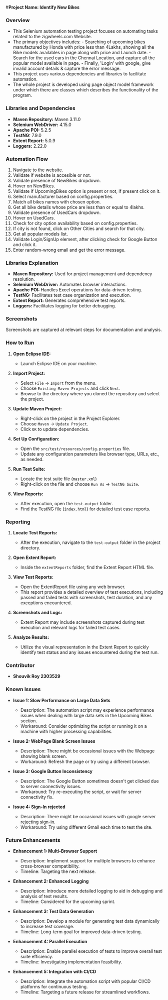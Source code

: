 #**Project Name: Identify New Bikes**

### Overview
- This Selenium automation testing project focuses on automating tasks related to the zigwheels.com Website. 
- The primary objectives includes: 
		- Searching of upcoming bikes manufactured by Honda with price less than 4Lakhs, showing all the Bike models availables in page along with price and Launch date. 
		- Search for the used cars in the Chennai Location, and capture all the popular model available in page.
		- Finally, 'Login' with google, give invalid account details & capture the error message. 
- This project uses various dependencies and libraries to facilitate automation. 
- The whole project is developed using page object model framework under which there are classes which describes the functionality of the program.

### Libraries and Dependencies
- **Maven Repository:** Maven 3.11.0
- **Selenium WebDriver:** 4.15.0
- **Apache POI:** 5.2.5
- **TestNG:** 7.9.0
- **Extent Report:** 5.0.9
- **Loggers:** 2.22.0

### Automation Flow
1. Navigate to the website.
2. Validate if website is accesible or not.
3. Validate presence of NewBikes dropdown.
4. Hover on NewBikes.
5. Validate if UpcomingBikes option is present or not, if present click on it.
6. Select manufacturer based on config.properties.
7. Match all bikes names with chosen option.
8. Get all bike details whose price are less than or equal to 4lakhs.
9. Validate presence of UsedCars dropdown.
10. Hover on UsedCars.
11. Check for city option availability based on config.properties.
12. If city is not found, click on Other Cities and search for that city.
13. Get all popular models list.
14. Validate Login/SignUp element, after clicking check for Google Button and click it.
15. Enter random-wrong email and get the error message.


### Libraries Explanation
- **Maven Repository:** Used for project management and dependency resolution.
- **Selenium WebDriver:** Automates browser interactions.
- **Apache POI:** Handles Excel operations for data-driven testing.
- **TestNG:** Facilitates test case organization and execution.
- **Extent Report:** Generates comprehensive test reports.
- **Loggers:** Facilitates logging for better debugging.

### Screenshots
Screenshots are captured at relevant steps for documentation and analysis.

### How to Run
1. **Open Eclipse IDE:**
   - Launch Eclipse IDE on your machine.

2. **Import Project:**
   - Select `File` -> `Import` from the menu.
   - Choose `Existing Maven Projects` and click `Next`.
   - Browse to the directory where you cloned the repository and select the project.

3. **Update Maven Project:**
   - Right-click on the project in the Project Explorer.
   - Choose `Maven` -> `Update Project`.
   - Click `OK` to update dependencies.

4. **Set Up Configuration:**
   - Open the `src/test/resources/config.properties` file.
   - Update any configuration parameters like browser type, URLs, etc., as needed.

5. **Run Test Suite:**
   - Locate the test suite file (`master.xml`)
   - Right-click on the file and choose `Run As` -> `TestNG Suite`.

6. **View Reports:**
   - After execution, open the `test-output` folder.
   - Find the TestNG file (`index.html`) for detailed test case reports.

### Reporting
1. **Locate Test Reports:**
   - After the execution, navigate to the `test-output` folder in the project directory.

2. **Open Extent Report:**
   - Inside the `extentReports` folder, find the Extent Report HTML file.

3. **View Test Reports:**
   - Open the ExtentReport file using any web browser.
   - This report provides a detailed overview of test executions, including passed and failed tests with screenshots, test duration, and any exceptions encountered.

4. **Screenshots and Logs:**
   - Extent Report may include screenshots captured during test execution and relevant logs for failed test cases.

5. **Analyze Results:**
   - Utilize the visual representation in the Extent Report to quickly identify test status and any issues encountered during the test run.

### Contributor
- **Shouvik Roy 2303529**

### Known Issues
- **Issue 1: Slow Performance on Large Data Sets**
  - Description: The automation script may experience performance issues when dealing with large data sets in the Upcoming Bikes section.
  - Workaround: Consider optimizing the script or running it on a machine with higher processing capabilities.

- **Issue 2: WebPage Blank Screen Issues**
  - Description: There might be occasional issues with the Webpage showing blank screen.
  - Workaround: Refresh the page or try using a different browser.

- **Issue 3: Google Button Inconsistency**
  - Description: The Google Button sometimes doesn't get clicked due to server coonectivity issues.
  - Workaround: Try re-executing the script, or wait for server connectivity fix.

- **Issue 4: Sign-In rejected**
  - Description: There might be occasional issues with google server rejecting sign-in.
  - Workaround: Try using different Gmail each time to test the site.


### Future Enhancements
- **Enhancement 1: Multi-Browser Support**
  - Description: Implement support for multiple browsers to enhance cross-browser compatibility.
  - Timeline: Targeting the next release.

- **Enhancement 2: Enhanced Logging**
  - Description: Introduce more detailed logging to aid in debugging and analysis of test results.
  - Timeline: Considered for the upcoming sprint.

- **Enhancement 3: Test Data Generation**
  - Description: Develop a module for generating test data dynamically to increase test coverage.
  - Timeline: Long-term goal for improved data-driven testing.

- **Enhancement 4: Parallel Execution**
  - Description: Enable parallel execution of tests to improve overall test suite efficiency.
  - Timeline: Investigating implementation feasibility.

- **Enhancement 5: Integration with CI/CD**
  - Description: Integrate the automation script with popular CI/CD platforms for continuous testing.
  - Timeline: Targeting a future release for streamlined workflows.


